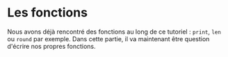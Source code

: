# Les fonctions

Nous avons déjà rencontré des fonctions au long de ce tutoriel : `print`, `len` ou `round` par exemple.
Dans cette partie, il va maintenant être question d'écrire nos propres fonctions.
